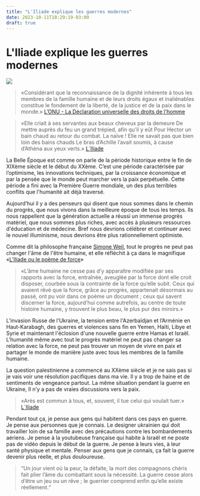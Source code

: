 ```yaml
---
title: "L'Iliade explique les guerres modernes"
date: 2023-10-11T18:29:19-03:00
draft: true
---
```


# L'Iliade explique les guerres modernes

![](/images/livro-IliadeSimoneWeil.jpg)

> «Considérant que la reconnaissance de la dignité inhérente à tous les membres de la famille humaine et de leurs droits égaux et inaliénables constitue le fondement de la liberté, de la justice et de la paix dans le monde.» 
> [L’ONU - La Déclaration universelle des droits de l'homme](https://www.un.org/fr/universal-declaration-human-rights/)

> «Elle criait à ses servantes aux beaux cheveux par la demeure
> De mettre auprès du feu un grand trépied, afin qu’il y eût
> Pour Hector un bain chaud au retour du combat.
> La naïve ! Elle ne savait pas que bien loin des bains chauds
> Le bras d’Achille l’avait soumis, à cause d’Athèna aux yeux verts.» 
> [L`Iliade](http://www.crdp-strasbourg.fr/je_lis_libre/livres/Homere_Iliade.pdf)

La Belle Époque est comme on parle de la période historique entre le fin de XIXème siècle et le début du XXème. C’est une période caractérisée par l’optimisme, les innovations techniques, par la croissance économique et par la pensée que le monde peut marcher vers la paix perpétuelle. Cette période a fini avec la Première Guerre mondiale, un des plus terribles conflits que l'humanité ait déjà traversé.

Aujourd’hui il y a des penseurs qui disent que nous sommes dans le chemin du progrès, que nous vivons dans la meilleure époque de tous les temps. Ils nous rappellent que la génération actuelle a réussi un immense progrès matériel, que nous sommes plus riches, avec accès à plusieurs ressources d'éducation et de médecine. Bref nous devrions célébrer et continuer avec le nouvel illuminisme, nous devrions être plus rationnellement optimiste.

Comme dit la philosophe française [Simone Weil](https://fr.wikipedia.org/wiki/Simone_Weil), tout le progrès ne peut pas changer l'âme de l'être humaine, et elle réfléchit à ça dans le magnifique «[L’Iliade ou le poème de force](https://blogs.mediapart.fr/calaotok/blog/030420/liliade-ou-le-poeme-de-la-force-simone-weil)»

> «L’âme humaine ne cesse pas d’y apparaître modifiée par ses rapports avec la force, entraînée, aveuglée par la force dont elle croit disposer, courbée sous la contrainte de la force qu’elle subit. Ceux qui avaient rêvé que la force, grâce au progrès, appartenait désormais au passé, ont pu voir dans ce poème un document ; ceux qui savent discerner la force, aujourd’hui comme autrefois, au centre de toute histoire humaine, y trouvent le plus beau, le plus pur des miroirs.»

L’invasion Russe de l’Ukraine, la tension entre l'Azerbaïdjan et l’Arménie en Haut-Karabagh, des guerres et violences sans fin en Yemen, Haïti, Libye et Syrie et maintenant l'éclosion d'une nouvelle guerre entre Hamas et Israël. L'humanité même avec tout le progrès matériel ne peut pas changer sa relation avec la force, ne peut pas trouver un moyen de vivre en paix et partager le monde de manière juste avec tous les membres de la famille humaine.

La question palestinienne a commencé au XXème siècle et je ne sais pas si je vais voir une résolution pacifiques dans ma vie. Il y a trop de haine et de sentiments de vengeance partout. La même situation pendant la guerre en Ukraine, Il n’y a pas de vraies discussions vers la paix.

> «Arès est commun à tous, et, souvent, il tue celui qui voulait tuer.»
> [L`Iliade](http://www.crdp-strasbourg.fr/je_lis_libre/livres/Homere_Iliade.pdf)

Pendant tout ça, je pense aux gens qui habitent dans ces pays en guerre. Je pense aux personnes que je connais. Le designer ukrainien qui doit travailler loin de sa famille avec des précautions contre les bombardements aériens. Je pense à la youtubeuse française qui habite à Israël et ne poste pas de vidéo depuis le début de la guerre. Je pense à leurs vies, à leur santé physique et mentale. Penser aux gens que je connais, ça fait la guerre devenir plus réelle, et plus douloureuse.

> “Un jour vient où la peur, la défaite, la mort des compagnons chéris fait plier l’âme du combattant sous la nécessité. La guerre cesse alors d’être un jeu ou un rêve ; le guerrier comprend enfin qu’elle existe réellement.“
